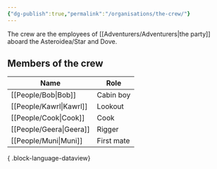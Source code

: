 ```yaml
---
{"dg-publish":true,"permalink":"/organisations/the-crew/"}
---
```


The crew are the employees of [[Adventurers/Adventurers\|the party]] aboard the Asteroidea/Star and Dove.
## Members of the crew
| Name                       | Role       |
| -------------------------- | ---------- |
| [[People/Bob\|Bob]]     | Cabin boy  |
| [[People/Kawrl\|Kawrl]] | Lookout    |
| [[People/Cook\|Cook]]   | Cook       |
| [[People/Geera\|Geera]] | Rigger     |
| [[People/Muni\|Muni]]   | First mate |

{ .block-language-dataview}
